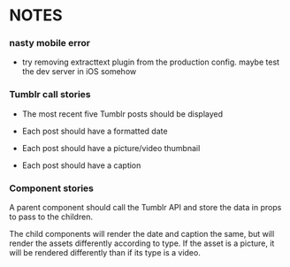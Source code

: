 # NOTES

### nasty mobile error

* try removing extracttext plugin from the production config. 
  maybe test the dev server in iOS somehow



### Tumblr call stories

* The most recent five Tumblr posts should be displayed

* Each post should have a formatted date

* Each post should have a picture/video thumbnail

* Each post should have a caption

### Component stories

A parent component should call the Tumblr API and store the data in props to
pass to the children.

The child components will render the date and caption the same, but will
render the assets differently according to type. If the asset is a picture,
it will be rendered differently than if its type is a video.
